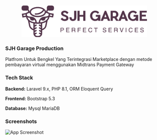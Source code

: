 <p align="center"><img src="https://raw.githubusercontent.com/kelasweekend/SJH_Garage/master/assets/img/logo.png" width="400" alt="SJH Garage"></p>

### SJH Garage Production

Platfrom Untuk Bengkel Yang Terintegrasi Marketplace dengan metode pembayaran virtual menggunakan Midtrans Payment Gateway

### Tech Stack

**Backend:** Laravel 9.x, PHP 8.1, ORM Eloquent Query

**Frontend:** Bootstrap 5.3

**Database:** Mysql MariaDB

### Screenshots

![App Screenshot](https://via.placeholder.com/468x300?text=App+Screenshot+Here)
